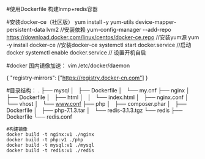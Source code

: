 #使用Dockerfile 构建lnmp+redis容器

#安装docker-ce（社区版）
  yum install -y yum-utils device-mapper-persistent-data lvm2    //安装依赖
  yum-config-manager  --add-repo https://download.docker.com/linux/centos/docker-ce.repo  //安装yum源
  yum -y install docker-ce    //安装docker-ce 
  systemctl start docker.service   //启动docker
  systemctl enable docker.service    // 设置开机自启

  #docker 国内镜像加速：
vim /etc/docker/daemon  

{
  "registry-mirrors": ["https://registry.docker-cn.com"]
}


#目录结构：
.
├── mysql
│   ├── Dockerfile
│   └── my.cnf
├── nginx
│   ├── Dockerfile
│   ├── html
│   │   └── index.html
│   ├── nginx.conf
│   └── vhost
│       └── www.conf
├── php
│   ├── composer.phar
│   ├── Dockerfile
│   ├── php-7.1.3.tar
│   └── redis-3.1.3.tgz
└── redis
    ├── Dockerfile
    └── redis.conf
	
	#构建镜像
	docker build -t nginx:v1 ./nginx
	docker build -t php:v1 ./php	
	docker build -t mysql:v1 ./mysql
	docker build -t redis:v1 ./redis
	
	
	
	
	
	
	
	
	
	
	
	
	
	
	
	